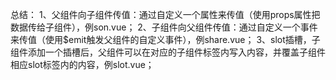 总结：
  1、父组件向子组件传值：通过自定义一个属性来传值（使用props属性把数据传给子组件），例son.vue；
  2、子组件向父组件传值：通过自定义一个事件来传值（使用$emit触发父组件的自定义事件），例share.vue；
  3、slot插槽，子组件添加一个插槽后，父组件可以在对应的子组件标签内写入内容，并覆盖子组件相应slot标签内的内容，例slot.vue；
